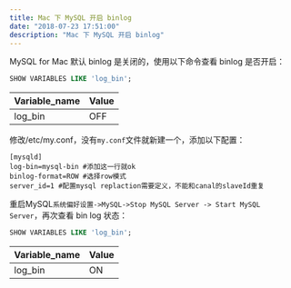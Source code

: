 ```yaml
---
title: Mac 下 MySQL 开启 binlog
date: "2018-07-23 17:51:00"
description: "Mac 下 MySQL 开启 binlog"
---
```


MySQL for Mac 默认 binlog 是关闭的，使用以下命令查看 binlog 是否开启：

```sql
SHOW VARIABLES LIKE 'log_bin';
```

|Variable_name|Value|
|----|----|
|log_bin|OFF|

修改/etc/my.conf，没有`my.conf`文件就新建一个，添加以下配置：

```shell
[mysqld]
log-bin=mysql-bin #添加这一行就ok
binlog-format=ROW #选择row模式
server_id=1 #配置mysql replaction需要定义，不能和canal的slaveId重复
```

重启MySQL`系统偏好设置->MySQL->Stop MySQL Server -> Start MySQL Server`，再次查看 bin log 状态：

```sql
SHOW VARIABLES LIKE 'log_bin';
```

|Variable_name|Value|
|----|----|
|log_bin|ON|
